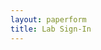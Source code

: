 ```yaml
---
layout: paperform
title: Lab Sign-In
---
```


<div data-paperform-id="checkintravisspark"></div><script>(function() {var script = document.createElement('script'); script.src = "https://paperform.co/__embed.min.js"; document.body.appendChild(script); })()</script>